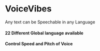 # VoiceVibes
 Any text can be Speechable  in any Language

#### 22 Different Global language available 
#### Control Speed and Pitch of Voice
